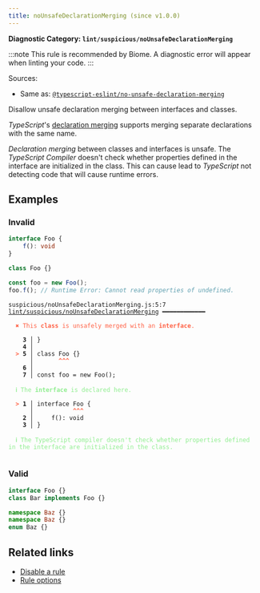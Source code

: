 ```yaml
---
title: noUnsafeDeclarationMerging (since v1.0.0)
---
```


**Diagnostic Category: `lint/suspicious/noUnsafeDeclarationMerging`**

:::note
This rule is recommended by Biome. A diagnostic error will appear when linting your code.
:::

Sources: 
- Same as: <a href="https://typescript-eslint.io/rules/no-unsafe-declaration-merging" target="_blank"><code>@typescript-eslint/no-unsafe-declaration-merging</code></a>

Disallow unsafe declaration merging between interfaces and classes.

_TypeScript_'s [declaration merging](https://www.typescriptlang.org/docs/handbook/declaration-merging.html) supports merging separate declarations with the same name.

_Declaration merging_ between classes and interfaces is unsafe.
The _TypeScript Compiler_ doesn't check whether properties defined in the interface are initialized in the class.
This can cause lead to _TypeScript_ not detecting code that will cause runtime errors.

## Examples

### Invalid

```ts
interface Foo {
    f(): void
}

class Foo {}

const foo = new Foo();
foo.f(); // Runtime Error: Cannot read properties of undefined.
```

<pre class="language-text"><code class="language-text">suspicious/noUnsafeDeclarationMerging.js:5:7 <a href="https://biomejs.dev/linter/rules/no-unsafe-declaration-merging">lint/suspicious/noUnsafeDeclarationMerging</a> ━━━━━━━━━━━━

<strong><span style="color: Tomato;">  </span></strong><strong><span style="color: Tomato;">✖</span></strong> <span style="color: Tomato;">This </span><span style="color: Tomato;"><strong>class</strong></span><span style="color: Tomato;"> is unsafely merged with an </span><span style="color: Tomato;"><strong>interface</strong></span><span style="color: Tomato;">.</span>
  
    <strong>3 │ </strong>}
    <strong>4 │ </strong>
<strong><span style="color: Tomato;">  </span></strong><strong><span style="color: Tomato;">&gt;</span></strong> <strong>5 │ </strong>class Foo {}
   <strong>   │ </strong>      <strong><span style="color: Tomato;">^</span></strong><strong><span style="color: Tomato;">^</span></strong><strong><span style="color: Tomato;">^</span></strong>
    <strong>6 │ </strong>
    <strong>7 │ </strong>const foo = new Foo();
  
<strong><span style="color: lightgreen;">  </span></strong><strong><span style="color: lightgreen;">ℹ</span></strong> <span style="color: lightgreen;">The </span><span style="color: lightgreen;"><strong>interface</strong></span><span style="color: lightgreen;"> is declared here.</span>
  
<strong><span style="color: Tomato;">  </span></strong><strong><span style="color: Tomato;">&gt;</span></strong> <strong>1 │ </strong>interface Foo {
   <strong>   │ </strong>          <strong><span style="color: Tomato;">^</span></strong><strong><span style="color: Tomato;">^</span></strong><strong><span style="color: Tomato;">^</span></strong>
    <strong>2 │ </strong>    f(): void
    <strong>3 │ </strong>}
  
<strong><span style="color: lightgreen;">  </span></strong><strong><span style="color: lightgreen;">ℹ</span></strong> <span style="color: lightgreen;">The TypeScript compiler doesn't check whether properties defined in the interface are initialized in the class.</span>
  
</code></pre>

### Valid

```ts
interface Foo {}
class Bar implements Foo {}
```

```ts
namespace Baz {}
namespace Baz {}
enum Baz {}
```

## Related links

- [Disable a rule](/linter/#disable-a-lint-rule)
- [Rule options](/linter/#rule-options)
